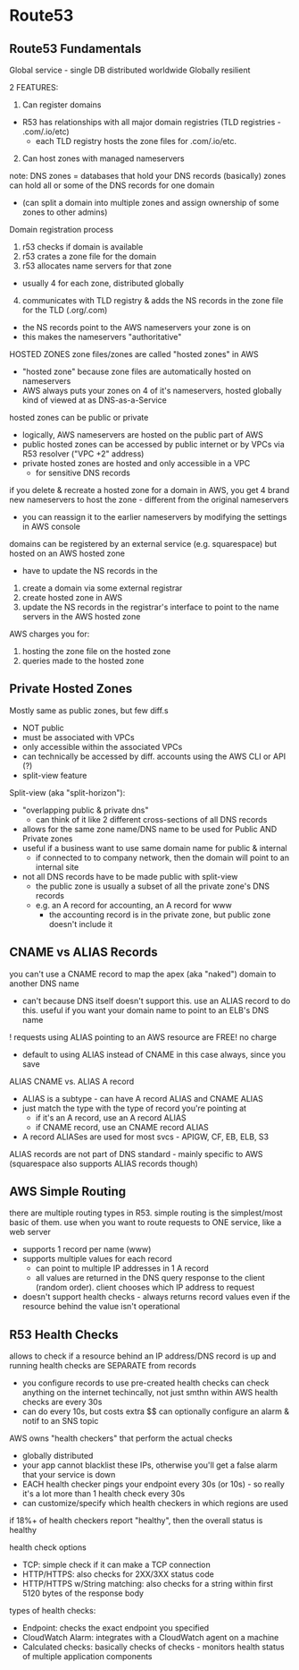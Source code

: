 # Route53

## Route53 Fundamentals

Global service - single DB distributed worldwide
Globally resilient

2 FEATURES:
1. Can register domains
  - R53 has relationships with all major domain registries (TLD registries - .com/.io/etc)
    - each TLD registry hosts the zone files for .com/.io/etc.
2. Can host zones with managed nameservers

note: DNS zones = databases that hold your DNS records (basically)
zones can hold all or some of the DNS records for one domain
- (can split a domain into multiple zones and assign ownership of some zones to other admins)

Domain registration process
1. r53 checks if domain is available
2. r53 crates a zone file for the domain
3. r53 allocates name servers for that zone 
  - usually 4 for each zone, distributed globally
4. communicates with TLD registry & adds the NS records in the zone file for the TLD (.org/.com)
  - the NS records point to the AWS nameservers your zone is on
  - this makes the nameservers "authoritative"

HOSTED ZONES
zone files/zones are called "hosted zones" in AWS
- "hosted zone" because zone files are automatically hosted on nameservers
- AWS always puts your zones on 4 of it's nameservers, hosted globally
kind of viewed at as DNS-as-a-Service

hosted zones can be public or private
- logically, AWS nameservers are hosted on the public part of AWS
- public hosted zones can be accessed by public internet or by VPCs via R53 resolver ("VPC +2" address)
- private hosted zones are hosted and only accessible in a VPC
  - for sensitive DNS records

if you delete & recreate a hosted zone for a domain in AWS, you get 4 brand new nameservers to host the zone - different from the original nameservers
- you can reassign it to the earlier nameservers by modifying the settings in AWS console

domains can be registered by an external service (e.g. squarespace) but hosted on an AWS hosted zone
- have to update the NS records in the 
1. create a domain via some external registrar
2. create hosted zone in AWS
3. update the NS records in the registrar's interface to point to the name servers in the AWS hosted zone

AWS charges you for:
1. hosting the zone file on the hosted zone
2. queries made to the hosted zone


## Private Hosted Zones

Mostly same as public zones, but few diff.s
- NOT public
- must be associated with VPCs
- only accessible within the associated VPCs
- can technically be accessed by diff. accounts using the AWS CLI or API (?)
- split-view feature

Split-view (aka "split-horizon"):
- "overlapping public & private dns"
    - can think of it like 2 different cross-sections of all DNS records
- allows for the same zone name/DNS name to be used for Public AND Private zones
- useful if a business want to use same domain name for public & internal
    - if connected to to company network, then the domain will point to an internal site
- not all DNS records have to be made public with split-view
    - the public zone is usually a subset of all the private zone's DNS records
    - e.g. an A record for accounting, an A record for www 
        - the accounting record is in the private zone, but public zone doesn't include it

## CNAME vs ALIAS Records 

you can't use a CNAME record to map the apex (aka "naked") domain to another DNS name
- can't because DNS itself doesn't support this.
use an ALIAS record to do this.
useful if you want your domain name to point to an ELB's DNS name

! requests using ALIAS pointing to an AWS resource are FREE! no charge 
- default to using ALIAS instead of CNAME in this case always, since you save

ALIAS CNAME vs. ALIAS A record 
- ALIAS is a subtype - can have A record ALIAS and CNAME ALIAS 
- just match the type with the type of record you're pointing at 
    - if it's an A record, use an A record ALIAS 
    - if CNAME record, use an CNAME record ALIAS
- A record ALIASes are used for most svcs - APIGW, CF, EB, ELB, S3

ALIAS records are not part of DNS standard - mainly specific to AWS (squarespace also supports ALIAS records though)

## AWS Simple Routing

there are multiple routing types in R53. simple routing is the simplest/most basic of them.
use when you want to route requests to ONE service, like a web server

- supports 1 record per name (www)
- supports multiple values for each record 
    - can point to multiple IP addresses in 1 A record
    - all values are returned in the DNS query response to the client (random order). client chooses which IP address to request
- doesn't support health checks - always returns record values even if the resource behind the value isn't operational

## R53 Health Checks

allows to check if a resource behind an IP address/DNS record is up and running
health checks are SEPARATE from records
- you configure records to use pre-created health checks
can check anything on the internet techincally, not just smthn within AWS
health checks are every 30s
- can do every 10s, but costs extra $$
can optionally configure an alarm & notif to an SNS topic

AWS owns "health checkers" that perform the actual checks
- globally distributed
- your app cannot blacklist these IPs, otherwise you'll get a false alarm that your service is down
- EACH health checker pings your endpoint every 30s (or 10s) - so really it's a lot more than 1 health check every 30s
- can customize/specify which health checkers in which regions are used

if 18%+ of health checkers report "healthy", then the overall status is healthy

health check options
- TCP: simple check if it can make a TCP connection
- HTTP/HTTPS: also checks for 2XX/3XX status code
- HTTP/HTTPS w/String matching: also checks for a string within first 5120 bytes of the response body

types of health checks:
- Endpoint: checks the exact endpoint you specified
- CloudWatch Alarm: integrates with a CloudWatch agent on a machine
- Calculated checks: basically checks of checks - monitors health status of multiple application components


